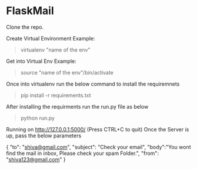 # FlaskMail

Clone the repo.

Create Virtual Environment
Example:
>virtualenv "name of the env"

Get into Virtual Env
Example:
>source "name of the env"/bin/activate

Once into virtualenv run the below command to install the requiremnets
>pip install -r requirements.txt

After installing the requirments run the run.py file as below
>python run.py

Running on http://127.0.0.1:5000/ (Press CTRL+C to quit)
Once the Server is up, pass the below parameters

{
  "to": "shiva@gmail.com", 
  "subject": "Check your email", 
  "body":"You wont find the mail in inbox, Please check your spam Folder.", 
  "from": "shiva123@gmail.com" 
}
